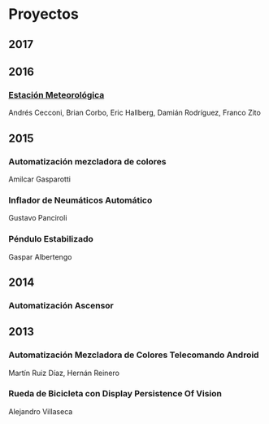 # Proyectos 

## 2017

## 2016 
### [Estación Meteorológica](/web/#!/materias/proyectos/2016/estacion)
  Andrés Cecconi, Brian Corbo, Eric Hallberg, Damián Rodríguez, Franco Zito  
  
## 2015 
### Automatización mezcladora de colores  
  Amilcar Gasparotti  

### Inflador de Neumáticos Automático  
  Gustavo Panciroli
  
### Péndulo Estabilizado  
  Gaspar Albertengo
  
## 2014 
### Automatización Ascensor  

## 2013 
### Automatización Mezcladora de Colores Telecomando Android  
  Martín Ruiz Díaz, Hernán Reinero
  
### Rueda de Bicicleta con Display Persistence Of Vision  
  Alejandro Villaseca 
